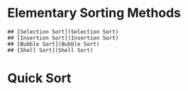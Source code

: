 # Elementary Sorting Methods
    ## [Selection Sort](Selection Sort)
    ## [Insertion Sort](Insertion Sort)
    ## [Bubble Sort](Bubble Sort)
    ## [Shell Sort](Shell Sort)
# Quick Sort
